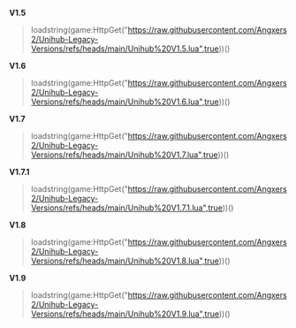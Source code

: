 **V1.5**
> loadstring(game:HttpGet("https://raw.githubusercontent.com/Angxers2/Unihub-Legacy-Versions/refs/heads/main/Unihub%20V1.5.lua",true))()

**V1.6**
> loadstring(game:HttpGet("https://raw.githubusercontent.com/Angxers2/Unihub-Legacy-Versions/refs/heads/main/Unihub%20V1.6.lua",true))()

**V1.7**
> loadstring(game:HttpGet("https://raw.githubusercontent.com/Angxers2/Unihub-Legacy-Versions/refs/heads/main/Unihub%20V1.7.lua",true))()

**V1.7.1**
> loadstring(game:HttpGet("https://raw.githubusercontent.com/Angxers2/Unihub-Legacy-Versions/refs/heads/main/Unihub%20V1.7.1.lua",true))()

**V1.8**
> loadstring(game:HttpGet("https://raw.githubusercontent.com/Angxers2/Unihub-Legacy-Versions/refs/heads/main/Unihub%20V1.8.lua",true))()

**V1.9**
> loadstring(game:HttpGet("https://raw.githubusercontent.com/Angxers2/Unihub-Legacy-Versions/refs/heads/main/Unihub%20V1.9.lua",true))()


